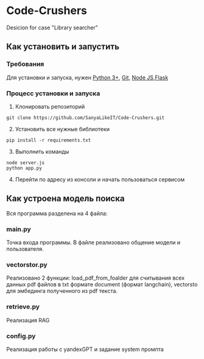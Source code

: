 # Code-Crushers
Desicion for case "Library searcher"
## Как установить и запустить
### Требования
Для установки и запуска, нужен [Python 3+](https://python.org), [Git](https://git-scm.com/), [Node JS](https://nodejs.org/en),[Flask](https://flask.palletsprojects.com/en/stable/)
### Процесс установки и запуска
1. Клонировать репозиторий
```
git clone https://github.com/SanyaLikeIT/Code-Crushers.git
```
2. Установить все нужные библиотеки
```
pip install -r requirements.txt
```
3. Выполнить команды
```
node server.js
python app.py
```
4. Перейти по адресу из консоли и начать пользоваться сервисом
## Как устроена модель поиска
Вся программа разделена на 4 файла: 
### main.py
Точка входа программы. В файле реализовано общение модели и пользователя.
### vectorstor.py
Реализовано 2 функции: load_pdf_from_foalder для считывания всех данных pdf файлов в txt формате document (формат langchain), vectorsto для эмбединга полученного из pdf текста.
### retrieve.py
Реализация RAG
### config.py
Реализация работы с yandexGPT и задание system промпта
